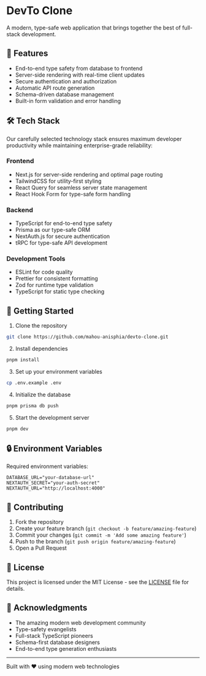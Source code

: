 # DevTo Clone

A modern, type-safe web application that brings together the best of full-stack development.

## 🌟 Features

- End-to-end type safety from database to frontend
- Server-side rendering with real-time client updates
- Secure authentication and authorization
- Automatic API route generation
- Schema-driven database management
- Built-in form validation and error handling

## 🛠 Tech Stack

Our carefully selected technology stack ensures maximum developer productivity while maintaining enterprise-grade reliability:

### Frontend

- Next.js for server-side rendering and optimal page routing
- TailwindCSS for utility-first styling
- React Query for seamless server state management
- React Hook Form for type-safe form handling

### Backend

- TypeScript for end-to-end type safety
- Prisma as our type-safe ORM
- NextAuth.js for secure authentication
- tRPC for type-safe API development

### Development Tools

- ESLint for code quality
- Prettier for consistent formatting
- Zod for runtime type validation
- TypeScript for static type checking

## 🚀 Getting Started

1. Clone the repository

```bash
git clone https://github.com/mahou-anisphia/devto-clone.git
```

2. Install dependencies

```bash
pnpm install
```

3. Set up your environment variables

```bash
cp .env.example .env
```

4. Initialize the database

```bash
pnpm prisma db push
```

5. Start the development server

```bash
pnpm dev
```

## 🔒 Environment Variables

Required environment variables:

```env
DATABASE_URL="your-database-url"
NEXTAUTH_SECRET="your-auth-secret"
NEXTAUTH_URL="http://localhost:4000"
```

## 🤝 Contributing

1. Fork the repository
2. Create your feature branch (`git checkout -b feature/amazing-feature`)
3. Commit your changes (`git commit -m 'Add some amazing feature'`)
4. Push to the branch (`git push origin feature/amazing-feature`)
5. Open a Pull Request

## 📝 License

This project is licensed under the MIT License - see the [LICENSE](LICENSE) file for details.

## 🙏 Acknowledgments

- The amazing modern web development community
- Type-safety evangelists
- Full-stack TypeScript pioneers
- Schema-first database designers
- End-to-end type generation enthusiasts

---

Built with ❤️ using modern web technologies
